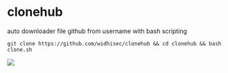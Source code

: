 # clonehub
auto downloader file github from username with bash scripting
```
git clone https://github.com/widhisec/clonehub && cd clonehub && bash clone.sh
```

<a href="https://asciinema.org/a/242991?autoplay=1" target="_blank"><img src="https://asciinema.org/a/242991.svg" /></a>
